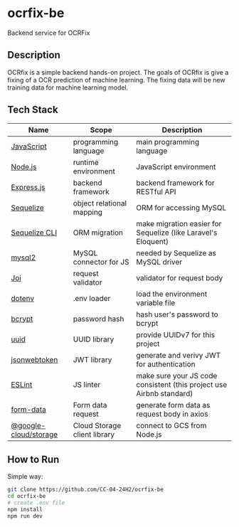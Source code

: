# ocrfix-be

Backend service for OCRFix

## Description

OCRfix is a simple backend hands-on project. The goals of OCRfix is give a fixing of a OCR prediction of machine learning. The fixing data will be new training data for machine learning model.

## Tech Stack

| Name                                                                    | Scope                     | Description                                                          |
| ----------------------------------------------------------------------- | ------------------------- | -------------------------------------------------------------------- |
| [JavaScript](https://developer.mozilla.org/en-US/docs/Web/JavaScript)   | programming language      | main programming language                                            |
| [Node.js](https://nodejs.org)                                           | runtime environment       | JavaScript environment                                               |
| [Express.js](https://expressjs.com/)                                    | backend framework         | backend framework for RESTful API                                    |
| [Sequelize](https://sequelize.org/)                                     | object relational mapping | ORM for accessing MySQL                                              |
| [Sequelize CLI](https://sequelize.org/docs/v6/other-topics/migrations/) | ORM migration             | make migration easier for Sequelize (like Laravel's Eloquent)        |
| [mysql2](https://www.npmjs.com/package/mysql2)                          | MySQL connector for JS    | needed by Sequelize as MySQL driver                                  |
| [Joi](https://joi.dev/)                                                 | request validator         | validator for request body                                           |
| [dotenv](https://www.npmjs.com/package/dotenv)                          | .env loader               | load the environment variable file                                   |
| [bcrypt](https://www.npmjs.com/package/bcrypt)                          | password hash             | hash user's password to bcrypt                                       |
| [uuid](https://www.npmjs.com/package/uuid)                              | UUID library              | provide UUIDv7 for this project                                      |
| [jsonwebtoken](https://www.npmjs.com/package/jsonwebtoken)              | JWT library               | generate and verivy JWT for authentication                           |
| [ESLint](https://eslint.org/)                                           | JS linter                 | make sure your JS code consistent (this project use Airbnb standard) |
| [form-data](https://www.npmjs.com/package/form-data) | Form data request | generate form data as request body in axios |
| [@google-cloud/storage](https://www.npmjs.com/package/@google-cloud/storage) | Cloud Storage client library | connect to GCS from Node.js |

## How to Run

Simple way:

```bash
git clone https://github.com/CC-04-24H2/ocrfix-be
cd ocrfix-be
# create .env file
npm install
npm run dev
```
